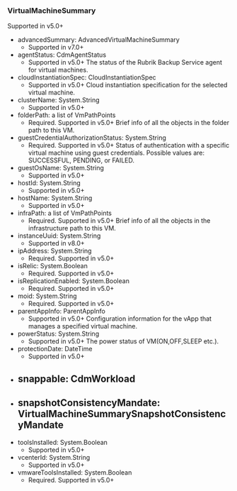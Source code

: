 ### VirtualMachineSummary
Supported in v5.0+

- advancedSummary: AdvancedVirtualMachineSummary
  - Supported in v7.0+
- agentStatus: CdmAgentStatus
  - Supported in v5.0+
  The status of the Rubrik Backup Service agent for virtual machines.
- cloudInstantiationSpec: CloudInstantiationSpec
  - Supported in v5.0+
  Cloud instantiation specification for the selected virtual machine.
- clusterName: System.String
  - Supported in v5.0+
- folderPath: a list of VmPathPoints
  - Required. Supported in v5.0+
  Brief info of all the objects in the folder path to this VM.
- guestCredentialAuthorizationStatus: System.String
  - Required. Supported in v5.0+
  Status of authentication with a specific virtual machine using guest credentials. Possible values are: SUCCESSFUL, PENDING, or FAILED.
- guestOsName: System.String
  - Supported in v5.0+
- hostId: System.String
  - Supported in v5.0+
- hostName: System.String
  - Supported in v5.0+
- infraPath: a list of VmPathPoints
  - Required. Supported in v5.0+
  Brief info of all the objects in the infrastructure path to this VM.
- instanceUuid: System.String
  - Supported in v8.0+
- ipAddress: System.String
  - Required. Supported in v5.0+
- isRelic: System.Boolean
  - Required. Supported in v5.0+
- isReplicationEnabled: System.Boolean
  - Required. Supported in v5.0+
- moid: System.String
  - Required. Supported in v5.0+
- parentAppInfo: ParentAppInfo
  - Supported in v5.0+
  Configuration information for the vApp that manages a specified virtual machine.
- powerStatus: System.String
  - Supported in v5.0+
  The power status of VM(ON,OFF,SLEEP etc.).
- protectionDate: DateTime
  - Supported in v5.0+
- snappable: CdmWorkload
  - 
- snapshotConsistencyMandate: VirtualMachineSummarySnapshotConsistencyMandate
  - 
- toolsInstalled: System.Boolean
  - Supported in v5.0+
- vcenterId: System.String
  - Supported in v5.0+
- vmwareToolsInstalled: System.Boolean
  - Required. Supported in v5.0+
